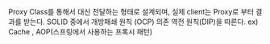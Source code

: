 Proxy Class를 통해서 대신 전달하는 형태로 설계되며, 실제 client는 Proxy로 부터 결과를 받는다.
SOLID 중에서 개방패쇄 원칙 (OCP) 의존 역전 원칙(DIP)을 따른다.
ex) Cache , AOP(스프링에서 사용하는 프록시 패턴)
